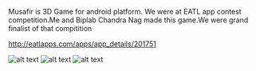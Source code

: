 Musafir is 3D Game for android platform. We were at EATL app contest competition.Me and Biplab Chandra Nag made this game.We were grand finalist of that compitition

http://eatlapps.com/apps/app_details/201751

![alt text](http://eatlapps.com/uploads/Android/Contest%202016/Musafir/pic1.PNG)
![alt text](http://eatlapps.com/uploads/Android/Contest%202016/Musafir/pic%203.PNG)
![alt text](http://eatlapps.com/uploads/Android/Contest%202016/Musafir/pic%202.PNG)
